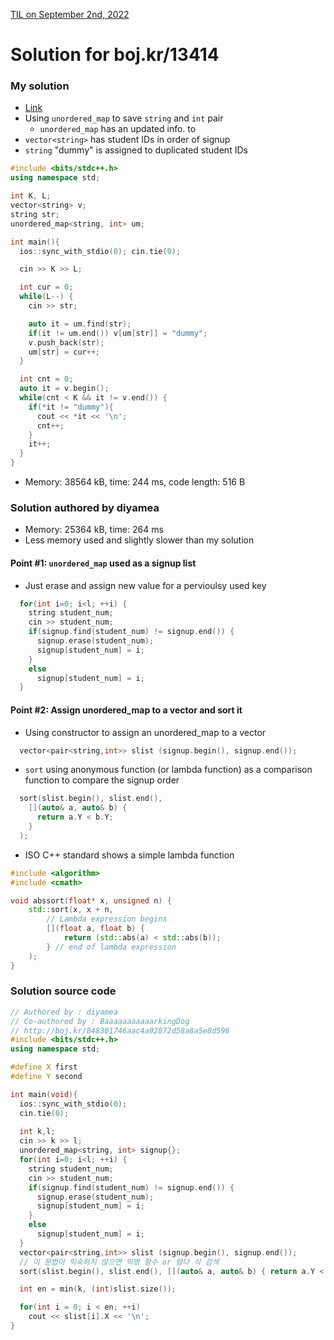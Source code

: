 [TIL on September 2nd, 2022](../../TIL/2022/09/09-02-2022.md)
# **Solution for boj.kr/13414**

### My solution
- [Link](../boj/Hash/13414-09-02-2022.cpp)
- Using `unordered_map` to save `string` and `int` pair
  * `unordered_map` has an updated info. to 
- `vector<string>` has student IDs in order of signup
- `string` "dummy" is assigned to duplicated student IDs

```cpp
#include <bits/stdc++.h>
using namespace std;

int K, L;
vector<string> v;
string str;
unordered_map<string, int> um;

int main(){
  ios::sync_with_stdio(0); cin.tie(0);

  cin >> K >> L;

  int cur = 0;
  while(L--) {
    cin >> str;

    auto it = um.find(str);
    if(it != um.end()) v[um[str]] = "dummy";
    v.push_back(str);
    um[str] = cur++;
  }

  int cnt = 0;
  auto it = v.begin();
  while(cnt < K && it != v.end()) {
    if(*it != "dummy"){
      cout << *it << '\n';
      cnt++;
    }
    it++;
  }
}
```
- Memory: 38564 kB, time: 244 ms, code length: 516 B

### Solution authored by diyamea
- Memory: 25364 kB, time: 264 ms
- Less memory used and slightly slower than my solution

#### Point #1: `unordered_map` used as a signup list
- Just erase and assign new value for a pervioulsy used key
```cpp
  for(int i=0; i<l; ++i) {
    string student_num;
    cin >> student_num;
    if(signup.find(student_num) != signup.end()) {
      signup.erase(student_num);
      signup[student_num] = i;
    }
    else
      signup[student_num] = i;
  }
```

#### Point #2: Assign unordered_map to a vector and sort it
- Using constructor to assign an unordered_map to a vector
```cpp
  vector<pair<string,int>> slist (signup.begin(), signup.end());
```
- `sort` using anonymous function (or lambda function) as a comparison function to compare the signup order
```cpp
  sort(slist.begin(), slist.end(),
    [](auto& a, auto& b) {
      return a.Y < b.Y;
    }
  );
```
- ISO C++ standard shows a simple lambda function
```cpp
#include <algorithm>
#include <cmath>

void abssort(float* x, unsigned n) {
    std::sort(x, x + n,
        // Lambda expression begins
        [](float a, float b) {
            return (std::abs(a) < std::abs(b));
        } // end of lambda expression
    );
}
```

### Solution source code
```cpp
// Authored by : diyamea
// Co-authored by : BaaaaaaaaaaarkingDog
// http://boj.kr/848301746aac4a92872d58a8a5e8d596
#include <bits/stdc++.h>
using namespace std;

#define X first
#define Y second

int main(void){
  ios::sync_with_stdio(0);
  cin.tie(0);
  
  int k,l;
  cin >> k >> l;
  unordered_map<string, int> signup{};
  for(int i=0; i<l; ++i) {
    string student_num;
    cin >> student_num;
    if(signup.find(student_num) != signup.end()) {
      signup.erase(student_num);
      signup[student_num] = i;
    }
    else
      signup[student_num] = i;
  }
  vector<pair<string,int>> slist (signup.begin(), signup.end());
  // 이 문법이 익숙하지 않으면 익명 함수 or 람다 식 검색
  sort(slist.begin(), slist.end(), [](auto& a, auto& b) { return a.Y < b.Y;});

  int en = min(k, (int)slist.size());

  for(int i = 0; i < en; ++i) 
    cout << slist[i].X << '\n';
}
```